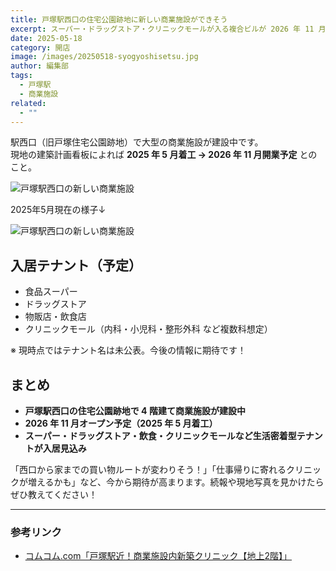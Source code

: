 ```yaml
---
title: 戸塚駅西口の住宅公園跡地に新しい商業施設ができそう
excerpt: スーパー・ドラッグストア・クリニックモールが入る複合ビルが 2026 年 11 月オープン予定
date: 2025-05-18
category: 開店
image: /images/20250518-syogyoshisetsu.jpg
author: 編集部
tags:
  - 戸塚駅
  - 商業施設
related:
  - ""
---
```

駅西口（旧戸塚住宅公園跡地）で大型の商業施設が建設中です。  
現地の建築計画看板によれば **2025 年 5 月着工 → 2026 年 11 月開業予定** とのこと。

<Img src="/images/20250518-syogyoshisetsu.jpg"
     alt="戸塚駅西口の新しい商業施設"
     class="mx-auto w-full md:w-2/3 rounded-lg shadow-md mb-8" />

2025年5月現在の様子↓

<Img src="/images/20250518-syogyoshisetsu2.jpg"
alt="戸塚駅西口の新しい商業施設"
class="mx-auto w-full md:w-2/3 rounded-lg shadow-md mb-8" />

## 入居テナント（予定）

* 食品スーパー
* ドラッグストア
* 物販店・飲食店
* クリニックモール（内科・小児科・整形外科 など複数科想定）

※ 現時点ではテナント名は未公表。今後の情報に期待です！


## まとめ

* **戸塚駅西口の住宅公園跡地で 4 階建て商業施設が建設中**
* **2026 年 11 月オープン予定（2025 年 5 月着工）**
* **スーパー・ドラッグストア・飲食・クリニックモールなど生活密着型テナントが入居見込み**

「西口から家までの買い物ルートが変わりそう！」「仕事帰りに寄れるクリニックが増えるかも」など、今から期待が高まります。続報や現地写真を見かけたらぜひ教えてください！

---

### 参考リンク

- [コムコム.com「戸塚駅近！商業施設内新築クリニック【地上2階】」](https://comu-comu.com/property/4041/5568)
